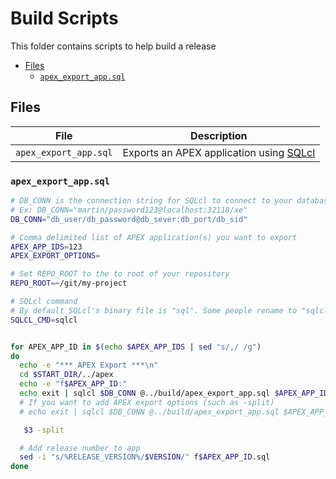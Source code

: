 # Build Scripts

This folder contains scripts to help build a release

- [Files](#files)
  - [`apex_export_app.sql`](#apex_export_appsql)

## Files

File | Description 
--- | ---
`apex_export_app.sql` | Exports an APEX application using [SQLcl](https://www.oracle.com/ca-en/database/technologies/appdev/sqlcl.html)


### `apex_export_app.sql`

```bash
# DB_CONN is the connection string for SQLcl to connect to your database.
# Ex: DB_CONN="martin/password123@localhost:32118/xe"
DB_CONN="db_user/db_password@db_sever:db_port/db_sid"

# Comma delimited list of APEX application(s) you want to export
APEX_APP_IDS=123
APEX_EXPORT_OPTIONS=

# Set REPO_ROOT to the to root of your repository
REPO_ROOT=~/git/my-project

# SQLcl command
# By default SQLcl's binary file is "sql". Some people rename to "sqlcl". 
SQLCL_CMD=sqlcl


for APEX_APP_ID in $(echo $APEX_APP_IDS | sed "s/,/ /g")
do
  echo -e "*** APEX Export ***\n"
  cd $START_DIR/../apex
  echo -e "f$APEX_APP_ID:"
  echo exit | sqlcl $DB_CONN @../build/apex_export_app.sql $APEX_APP_ID
  # If you want to add APEX export options (such as -split)
  # echo exit | sqlcl $DB_CONN @../build/apex_export_app.sql $APEX_APP_ID -split

   $3 -split

  # Add release number to app
  sed -i "s/%RELEASE_VERSION%/$VERSION/" f$APEX_APP_ID.sql
done

```